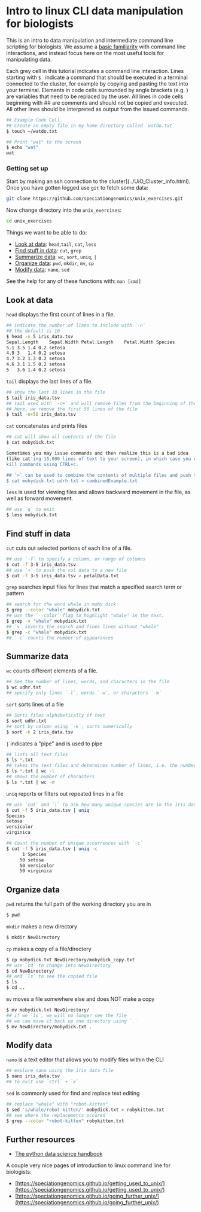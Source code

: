 # Intro to linux CLI data manipulation for biologists
This is an intro to data manipulation and intermediate command line scripting
for biologists. We assume a [basic familiarity](Linux_CLI_101.html) with command line interactions,
and instead focus here on the most useful tools for manipulating data.

Each grey cell in this tutorial indicates a command line interaction.
Lines starting with `$ ` indicate a command that should be executed
in a terminal connected to the cluster, for example by copying and
pasting the text into your terminal. Elements in code cells surrounded
by angle brackets (e.g. <username>) are variables that need to be
replaced by the user. All lines in code cells beginning with \#\# are
comments and should not be copied and executed. All other lines should
be interpreted as output from the issued commands.

```bash
## Example Code Cell.
## Create an empty file in my home directory called `watdo.txt`
$ touch ~/watdo.txt

## Print "wat" to the screen
$ echo "wat"
wat
```

### Getting set up
Start by making an ssh connection to the cluster](../UiO_Cluster_info.html).
Once you have gotten logged use `git` to fetch some data:

```bash
git clone https://github.com/speciationgenomics/unix_exercises.git
```

Now change directory into the `unix_exercises`:

```bash
cd unix_exercises
```

Things we want to be able to do:
* [Look at data](#look-at-data): `head`,`tail`, `cat`, `less`
* [Find stuff in data](#find-stuff-in-data): `cut`, `grep`
* [Summarize data](#summarize-data): `wc`, `sort`, `uniq`, `|`
* [Organize data](#organize-data): `pwd`, `mkdir`, `mv`, `cp`
* [Modify data](#modify-data): `nano`, `sed`

See the help for any of these functions with: `man [cmd]`

## Look at data
`head` displays the first count of lines in a file.
```bash
## indicate the number of lines to include with `-n`
## the default is 10
$ head -n 5 iris_data.tsv
Sepal.Length	Sepal.Width	Petal.Length	Petal.Width	Species
5.1	3.5	1.4	0.2	setosa
4.9	3	1.4	0.2	setosa
4.7	3.2	1.3	0.2	setosa
4.6	3.1	1.5	0.2	setosa
5	3.6	1.4	0.2	setosa
```

`tail` displays the last lines of a file.
```bash
## show the last 10 lines in the file
$ tail iris_data.tsv
## tail used with `-n+` and will remove files from the beginning of the file
## here, we remove the first 50 lines of the file
$ tail -n+50 iris_data.tsv
```

`cat` concatenates and prints files
```bash
## cat will show all contents of the file
$ cat mobydick.txt

Sometimes you may issue commands and then realize this is a bad idea
(like cat'ing 15,000 lines of text to your screen), in which case you can
kill commands using CTRL+c.

## `>` can be used to combine the contents of multiple files and push them into a new file
$ cat mobydick.txt udrh.txt > combinedExample.txt
```

`less` is used for viewing files and allows backward movement in the file, as well as forward movement.
```bash
## use `q` to exit
$ less mobydick.txt
```
## Find stuff in data
`cut` cuts out selected portions of each line of a file.
```bash
## use `-f` to specify a column, or range of columns
$ cut -f 3-5 iris_data.tsv
## use `>` to push the cut data to a new file
$ cut -f 3-5 iris_data.tsv > petalData.txt
```

`grep` searches input files for lines that match a specified search term or pattern
```bash
## search for the word whale in moby dick
$ grep --color "whale" mobydick.txt
## use the `--color` flag to highlight "whale" in the text.
$ grep -v "whale" mobydick.txt
## `v` inverts the search and fines lines without "whale"
$ grep -c "whale" mobydick.txt
## `-c` counts the number of appearances
```

## Summarize data
`wc` counts different elements of a file.
```bash
## See the number of lines, words, and characters in the file
$ wc udhr.txt
## specify only lines `-l`, words `-w`, or characters `-m`
```

`sort` sorts lines of a file
```bash
## Sorts files alphabetically if text
$ sort udhr.txt
## sort by column using `-k`; sorts numerically
$ sort -k 2 iris_data.tsv
```

`|` indicates  a "pipe" and is used to pipe
```bash
## lists all text files
$ ls *.txt
## takes the text files and determines number of lines, i.e. the number of files
$ ls *.txt | wc -l
## shows the number of characters
$ ls *.txt | wc -m
```

`uniq` reports or filters out repeated lines in a file
```bash
## use `cut` and `|` to ask how many unique species are in the iris data
$ cut -f 5 iris_data.tsv | uniq
Species
setosa
versicolor
virginica

## Count the number of unique occurrences with `-c`
$ cut -f 5 iris_data.tsv | uniq -c
      1 Species
     50 setosa
     50 versicolor
     50 virginica
```

## Organize data
`pwd` returns the full path of the working directory you are in
```bash
$ pwd
```

`mkdir` makes a new directory
```bash
$ mkdir NewDirectory
```

`cp` makes a copy of a file/directory
```bash
$ cp mobydick.txt NewDirectory/mobydick_copy.txt
## use `cd` to change into NewDirectory
$ cd NewDirectory/
## and `ls` to see the copied file
$ ls
$ cd ..
```
`mv` moves a file somewhere else and does NOT make a copy
```bash
$ mv mobydick.txt NewDirectory/
## if we `ls`, we will no longer see the file
## we can move it back up one directory using `.`
$ mv NewDirectory/mobydick.txt .
```

## Modify data
`nano` is a text editor that allows you to modify files within the CLI
```bash
## explore nano using the iris data file
$ nano iris_data.tsv
## to exit use `ctrl` + `x`
```

`sed` is commonly used for find and replace text editing
```bash
## replace "whale" with "robot-kitten"
$ sed 's/whale/robot-kitten/' mobydick.txt > robykitten.txt
## see where the replacements occured
$ grep --color "robot-kitten" robykitten.txt
```

## Further resources

* [The python data science handbook](https://jakevdp.github.io/PythonDataScienceHandbook/)

A couple very nice pages of introduction to linux command line
for biologists:
* [https://speciationgenomics.github.io/getting_used_to_unix/](https://speciationgenomics.github.io/getting_used_to_unix/)
* [https://speciationgenomics.github.io/going_further_unix/](https://speciationgenomics.github.io/going_further_unix/)
